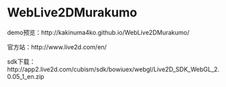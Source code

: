 # WebLive2DMurakumo
<meta charset="utf-8" />
<p>demo预览：http://kakinuma4ko.github.io/WebLive2DMurakumo/</p>
<p>官方站：http://www.live2d.com/en/</p>
<p>sdk下载：http://app2.live2d.com/cubism/sdk/bowiuex/webgl/Live2D_SDK_WebGL_2.0.05_1_en.zip</p>
